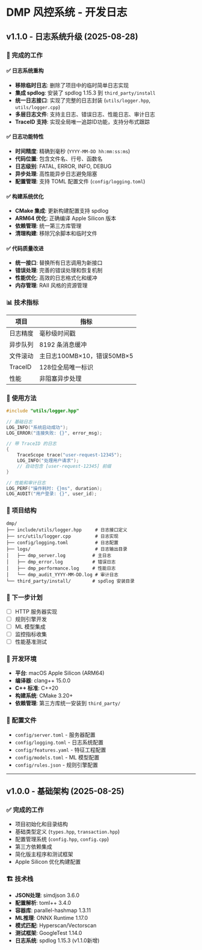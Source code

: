 # DMP 风控系统 - 开发日志

## v1.1.0 - 日志系统升级 (2025-08-28)

### 🎯 完成的工作

#### ✅ 日志系统重构
- **移除临时日志**: 删除了项目中的临时简单日志实现
- **集成 spdlog**: 安装了 spdlog 1.15.3 到 `third_party/install` 
- **统一日志接口**: 实现了完整的日志封装 (`utils/logger.hpp`, `utils/logger.cpp`)
- **多层日志文件**: 支持主日志、错误日志、性能日志、审计日志
- **TraceID 支持**: 实现全局唯一追踪ID功能，支持分布式跟踪

#### ✅ 日志功能特性
- **时间精度**: 精确到毫秒 (`YYYY-MM-DD hh:mm:ss:ms`)
- **代码位置**: 包含文件名、行号、函数名
- **日志级别**: FATAL, ERROR, INFO, DEBUG
- **异步处理**: 高性能异步日志避免阻塞
- **配置管理**: 支持 TOML 配置文件 (`config/logging.toml`)

#### ✅ 构建系统优化
- **CMake 集成**: 更新构建配置支持 spdlog
- **ARM64 优化**: 正确编译 Apple Silicon 版本
- **依赖管理**: 统一第三方库管理
- **清理构建**: 移除冗余脚本和临时文件

#### ✅ 代码质量改进
- **统一接口**: 替换所有日志调用为新接口
- **错误处理**: 完善的错误处理和恢复机制
- **性能优化**: 高效的日志格式化和缓冲
- **内存管理**: RAII 风格的资源管理

### 📊 技术指标

| 项目 | 指标 |
|------|------|
| 日志精度 | 毫秒级时间戳 |
| 异步队列 | 8192 条消息缓冲 |
| 文件滚动 | 主日志100MB×10，错误50MB×5 |
| TraceID | 128位全局唯一标识 |
| 性能 | 非阻塞异步处理 |

### 🔧 使用方法

```cpp
#include "utils/logger.hpp"

// 基础日志
LOG_INFO("系统启动成功");
LOG_ERROR("连接失败: {}", error_msg);

// 带 TraceID 的日志
{
    TraceScope trace("user-request-12345");
    LOG_INFO("处理用户请求");
    // 自动包含 [user-request-12345] 前缀
}

// 性能和审计日志
LOG_PERF("操作耗时: {}ms", duration);
LOG_AUDIT("用户登录: {}", user_id);
```

### 📁 项目结构

```
dmp/
├── include/utils/logger.hpp     # 日志接口定义
├── src/utils/logger.cpp         # 日志实现
├── config/logging.toml          # 日志配置
├── logs/                        # 日志输出目录
│   ├── dmp_server.log          # 主日志
│   ├── dmp_error.log           # 错误日志
│   ├── dmp_performance.log     # 性能日志
│   └── dmp_audit_YYYY-MM-DD.log # 审计日志
└── third_party/install/        # spdlog 安装目录
```

### 🚀 下一步计划

- [ ] HTTP 服务器实现
- [ ] 规则引擎开发  
- [ ] ML 模型集成
- [ ] 监控指标收集
- [ ] 性能基准测试

### 🔧 开发环境

- **平台**: macOS Apple Silicon (ARM64)
- **编译器**: clang++ 15.0.0
- **C++ 标准**: C++20
- **构建系统**: CMake 3.20+
- **依赖管理**: 第三方库统一安装到 `third_party/`

### 📝 配置文件

- `config/server.toml` - 服务器配置
- `config/logging.toml` - 日志系统配置  
- `config/features.yaml` - 特征工程配置
- `config/models.toml` - ML 模型配置
- `config/rules.json` - 规则引擎配置

---

## v1.0.0 - 基础架构 (2025-08-25)

### ✅ 完成的工作
- 项目初始化和目录结构
- 基础类型定义 (`types.hpp`, `transaction.hpp`)
- 配置管理系统 (`config.hpp`, `config.cpp`)
- 第三方依赖集成
- 简化版主程序和测试框架
- Apple Silicon 优化构建配置

### 🏗️ 技术栈
- **JSON处理**: simdjson 3.6.0
- **配置解析**: toml++ 3.4.0
- **容器库**: parallel-hashmap 1.3.11
- **ML推理**: ONNX Runtime 1.17.0
- **模式匹配**: Hyperscan/Vectorscan
- **测试框架**: GoogleTest 1.14.0
- **日志系统**: spdlog 1.15.3 (v1.1.0新增)
